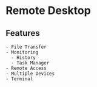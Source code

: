 # Remote Desktop



## Features
    - File Transfer
    - Monitoring
      - History
      - Task Manager
    - Remote Access
    - Multiple Devices
    - Terminal